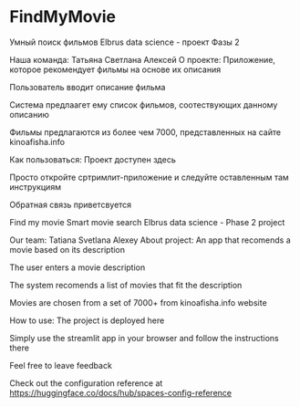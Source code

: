 # FindMyMovie
Умный поиск фильмов
Elbrus data science - проект Фазы 2

Наша команда:
Татьяна
Светлана
Алексей
О проекте:
Приложение, которое рекомендует фильмы на основе их описания

Пользователь вводит описание фильма

Система предлаагет ему список фильмов, соотествующих данному описанию

Фильмы предлагаются из более чем 7000, представленных на сайте kinoafisha.info

Как пользоваться:
Проект доступен здесь

Просто откройте сртримлит-приложение и следуйте оставленным там инструкциям

Обратная связь приветсвуется

Find my movie
Smart movie search
Elbrus data science - Phase 2 project

Our team:
Tatiana
Svetlana
Alexey
About project:
An app that recomends a movie based on its description

The user enters a movie description

The system recomends a list of movies that fit the description

Movies are chosen from a set of 7000+ from kinoafisha.info website

How to use:
The project is deployed here

Simply use the streamlit app in your browser and follow the instructions there

Feel free to leave feedback

Check out the configuration reference at https://huggingface.co/docs/hub/spaces-config-reference
